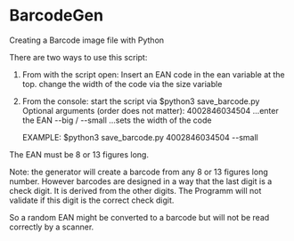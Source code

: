 # BarcodeGen
Creating a Barcode image file with Python

There are two ways to use this script:

1. From with the script open:
    Insert an EAN code in the ean variable at the top.
    change the width of the code via the size variable

2. From the console:
    start the script via $python3 save_barcode.py
    Optional arguments (order does not matter):
        4002846034504 ...enter the EAN
        --big / --small  ...sets the width of the code 

    EXAMPLE:
    $python3 save_barcode.py 4002846034504 --small

The EAN must be 8 or 13 figures long.

Note: the generator will create a barcode from any 8 or 13 figures long number.
However barcodes are designed in a way that the last digit is a check digit.
It is derived from the other digits. The Programm will not validate if this digit is the correct check digit.

So a random EAN might be converted to a barcode but will not be read correctly by a scanner.
